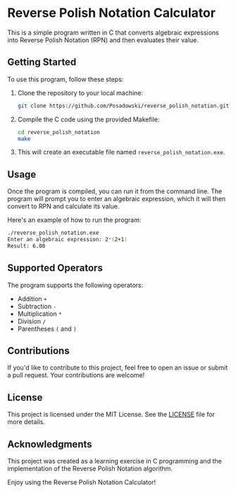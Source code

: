 # Reverse Polish Notation Calculator

This is a simple program written in C that converts algebraic expressions into Reverse Polish Notation (RPN) and then evaluates their value.

## Getting Started

To use this program, follow these steps:

1. Clone the repository to your local machine:

   ```sh
   git clone https://github.com/Posadowski/reverse_polish_notation.git
   ```

2. Compile the C code using the provided Makefile:

   ```sh
   cd reverse_polish_notation
   make
   ```

3. This will create an executable file named `reverse_polish_notation.exe`.

## Usage

Once the program is compiled, you can run it from the command line. The program will prompt you to enter an algebraic expression, which it will then convert to RPN and calculate its value.

Here's an example of how to run the program:

```sh
./reverse_polish_notation.exe
Enter an algebraic expression: 2*(2+1)
Result: 6.00
```

## Supported Operators

The program supports the following operators:
- Addition `+`
- Subtraction `-`
- Multiplication `*`
- Division `/`
- Parentheses `(` and `)`

## Contributions

If you'd like to contribute to this project, feel free to open an issue or submit a pull request. Your contributions are welcome!

## License

This project is licensed under the MIT License. See the [LICENSE](LICENSE) file for more details.

## Acknowledgments

This project was created as a learning exercise in C programming and the implementation of the Reverse Polish Notation algorithm.

Enjoy using the Reverse Polish Notation Calculator!
```
